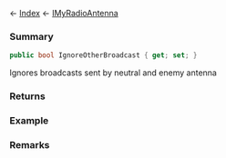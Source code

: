 ← [Index](Api-Index) ← [IMyRadioAntenna](Sandbox.ModAPI.Ingame.IMyRadioAntenna)

### Summary

```csharp
public bool IgnoreOtherBroadcast { get; set; }
```

Ignores broadcasts sent by neutral and enemy antenna

### Returns

### Example

### Remarks


